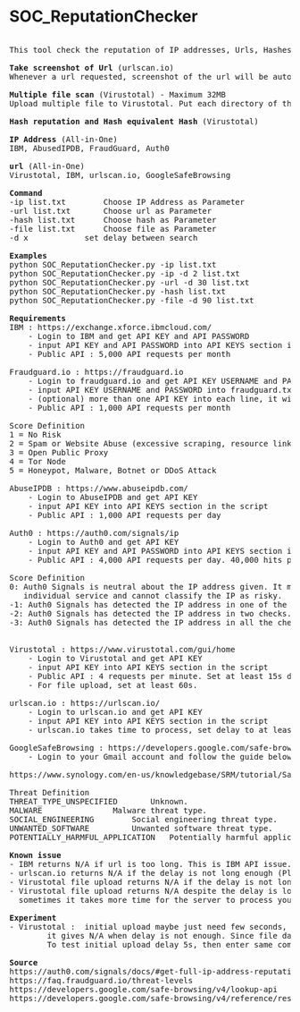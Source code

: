# SOC_ReputationChecker
<pre>

This tool check the reputation of IP addresses, Urls, Hashes or Files from multiple OSINT.

<b>Take screenshot of Url</b> (urlscan.io)
Whenever a url requested, screenshot of the url will be automatically taken and placed in folder. 

<b>Multiple file scan</b> (Virustotal) - Maximum 32MB
Upload multiple file to Virustotal. Put each directory of the file into .txt

<b>Hash reputation and Hash equivalent Hash</b> (Virustotal) 

<b>IP Address</b> (All-in-One)
IBM, AbusedIPDB, FraudGuard, Auth0

<b>url</b> (All-in-One)
Virustotal, IBM, urlscan.io, GoogleSafeBrowsing

<b>Command</b>
-ip list.txt		Choose IP Address as Parameter 
-url list.txt		Choose url as Parameter 
-hash list.txt		Choose hash as Parameter 
-file list.txt		Choose file as Parameter
-d x			set delay between search

<b>Examples</b>
python SOC_ReputationChecker.py -ip list.txt 
python SOC_ReputationChecker.py -ip -d 2 list.txt 
python SOC_ReputationChecker.py -url -d 30 list.txt 
python SOC_ReputationChecker.py -hash list.txt 
python SOC_ReputationChecker.py -file -d 90 list.txt 

<b>Requirements</b>
IBM : https://exchange.xforce.ibmcloud.com/
	- Login to IBM and get API KEY and API PASSWORD
	- input API KEY and API PASSWORD into API KEYS section in the script. APIKEY:APIPASSWORD
	- Public API : 5,000 API requests per month
	
Fraudguard.io : https://fraudguard.io</b>
	- Login to fraudguard.io and get API KEY USERNAME and PASSWORD
	- input API KEY USERNAME and PASSWORD into fraudguard.txt. USERNAME:PASSWORD
	- (optional) more than one API KEY into each line, it will rotate between API KEY
	- Public API : 1,000 API requests per month

Score Definition
1 = No Risk
2 = Spam or Website Abuse (excessive scraping, resource linking or undesired site automation)
3 = Open Public Proxy
4 = Tor Node
5 = Honeypot, Malware, Botnet or DDoS Attack

AbuseIPDB : https://www.abuseipdb.com/
	- Login to AbuseIPDB and get API KEY 
	- input API KEY into API KEYS section in the script
	- Public API : 1,000 API requests per day

Auth0 : https://auth0.com/signals/ip
 	- Login to Auth0 and get API KEY 
	- input API KEY and API PASSWORD into API KEYS section in the script
	- Public API : 4,000 API requests per day. 40,000 hits per day, each API request consume 10 hits

Score Definition
0: Auth0 Signals is neutral about the IP address given. It means the service cannot find the IP address in any given 
   individual service and cannot classify the IP as risky.
-1: Auth0 Signals has detected the IP address in one of the checks. This is the lowest level of risk of an IP address.
-2: Auth0 Signals has detected the IP address in two checks. This is the medium level of risk of an IP address.
-3: Auth0 Signals has detected the IP address in all the checks. This is the highest risk level of an IP address.


Virustotal : https://www.virustotal.com/gui/home
 	- Login to Virustotal and get API KEY 
	- input API KEY into API KEYS section in the script
	- Public API : 4 requests per minute. Set at least 15s delay i.e -d 15
	- For file upload, set at least 60s.

urlscan.io : https://urlscan.io/
 	- Login to urlscan.io and get API KEY 
	- input API KEY into API KEYS section in the script
	- urlscan.io takes time to process, set delay to at least 30s

GoogleSafeBrowsing : https://developers.google.com/safe-browsing
	- Login to your Gmail account and follow the guide below 

https://www.synology.com/en-us/knowledgebase/SRM/tutorial/Safe_Access/How_to_generate_Google_Safe_Browsing_API_keys

Threat Definition
THREAT_TYPE_UNSPECIFIED 	  Unknown.
MALWARE 			  Malware threat type.
SOCIAL_ENGINEERING 		  Social engineering threat type.
UNWANTED_SOFTWARE 		  Unwanted software threat type.
POTENTIALLY_HARMFUL_APPLICATION   Potentially harmful application threat type.

<b>Known issue</b>
- IBM returns N/A if url is too long. This is IBM API issue.
- urlscan.io returns N/A if the delay is not long enough (Please put at least 30 seconds delay i.e -d 30)
- Virustotal file upload returns N/A if the delay is not long enough (Please put at least 60 seconds delay i.e -d 60)
- Virustotal file upload returns N/A despite the delay is long enough at first upload, 
  sometimes it takes more time for the server to process your file

<b>Experiment</b>
- Virustotal : 	initial upload maybe just need few seconds, since the process take so long to return result, 
		it gives N/A when delay is not enough. Since file data will be stored once it is completed. 
		To test initial upload delay 5s, then enter same command again 

<b>Source</b>
https://auth0.com/signals/docs/#get-full-ip-address-reputation-info
https://faq.fraudguard.io/threat-levels
https://developers.google.com/safe-browsing/v4/lookup-api
https://developers.google.com/safe-browsing/v4/reference/rest/v4/ThreatType
</pre>